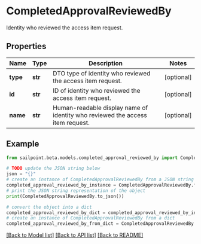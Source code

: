 # CompletedApprovalReviewedBy

Identity who reviewed the access item request.

## Properties

Name | Type | Description | Notes
------------ | ------------- | ------------- | -------------
**type** | **str** | DTO type of identity who reviewed the access item request. | [optional] 
**id** | **str** | ID of identity who reviewed the access item request. | [optional] 
**name** | **str** | Human-readable display name of identity who reviewed the access item request. | [optional] 

## Example

```python
from sailpoint.beta.models.completed_approval_reviewed_by import CompletedApprovalReviewedBy

# TODO update the JSON string below
json = "{}"
# create an instance of CompletedApprovalReviewedBy from a JSON string
completed_approval_reviewed_by_instance = CompletedApprovalReviewedBy.from_json(json)
# print the JSON string representation of the object
print(CompletedApprovalReviewedBy.to_json())

# convert the object into a dict
completed_approval_reviewed_by_dict = completed_approval_reviewed_by_instance.to_dict()
# create an instance of CompletedApprovalReviewedBy from a dict
completed_approval_reviewed_by_from_dict = CompletedApprovalReviewedBy.from_dict(completed_approval_reviewed_by_dict)
```
[[Back to Model list]](../README.md#documentation-for-models) [[Back to API list]](../README.md#documentation-for-api-endpoints) [[Back to README]](../README.md)


